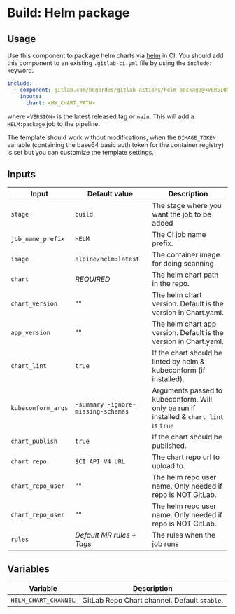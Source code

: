 # Build: Helm package

## Usage

Use this component to package helm charts via [helm](https://helm.sh/docs/) in CI.
You should add this component to an existing `.gitlab-ci.yml` file by using the `include:`
keyword.

```yaml
include:
  - component: gitlab.com/hegerdes/gitlab-actions/helm-package@<VERSION>
    inputs:
      chart: <MY_CHART_PATH>
```

where `<VERSION>` is the latest released tag or `main`. This will add a `HELM:package` job to the pipeline.


The template should work without modifications, when the `DIMAGE_TOKEN` variable (containing the base64 basic auth token for the container registry) is set but you can customize the template settings.
## Inputs

| Input              | Default value                      | Description                                                                             |
| ------------------ | ---------------------------------- | --------------------------------------------------------------------------------------- |
| `stage`            | `build`                            | The stage where you want the job to be added                                            |
| `job_name_prefix`  | `HELM`                             | The CI job name prefix.                                                                 |
| `image`            | `alpine/helm:latest`               | The container image for doing scanning                                                  |
| `chart`            | *REQUIRED*                         | The helm chart path in the repo.                                                        |
| `chart_version`    | ""                                 | The helm chart version. Default is the version in Chart.yaml.                           |
| `app_version`      | ""                                 | The helm chart app version. Default is the version in Chart.yaml.                       |
| `chart_lint`       | `true`                             | If the chart should be linted by helm & kubeconform (if installed).                     |
| `kubeconform_args` | `-summary -ignore-missing-schemas` | Arguments passed to kubeconform. Will only be run if installed & `chart_lint` is `true` |
| `chart_publish`    | `true`                             | If the chart should be published.                                                       |
| `chart_repo`       | `$CI_API_V4_URL`                   | The chart repo url to upload to.                                                        |
| `chart_repo_user`  | ""                                 | The helm repo user name. Only needed if repo is NOT GitLab.                             |
| `chart_repo_user`  | ""                                 | The helm repo user name. Only needed if repo is NOT GitLab.                             |
| `rules`            | *Default MR rules + Tags*          | The rules when the job runs                                                             |

## Variables

| Variable             | Description                                  |
| -------------------- | -------------------------------------------- |
| `HELM_CHART_CHANNEL` | GitLab Repo Chart channel. Default `stable`. |
